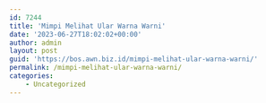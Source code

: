 ```yaml
---
id: 7244
title: 'Mimpi Melihat Ular Warna Warni'
date: '2023-06-27T18:02:02+00:00'
author: admin
layout: post
guid: 'https://bos.awn.biz.id/mimpi-melihat-ular-warna-warni/'
permalink: /mimpi-melihat-ular-warna-warni/
categories:
    - Uncategorized
---
```


